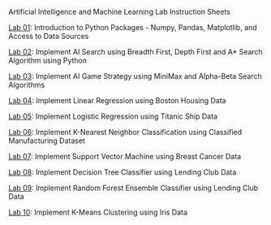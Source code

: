 Artificial Intelligence and Machine Learning Lab Instruction Sheets

[Lab 01](https://github.com/himabindhu717/Aiml_2303A52050/blob/main/Welcome_To_Colab.ipynb): Introduction to Python Packages - Numpy, Pandas, Matplotlib, and Access to Data Sources

[Lab 02](https://github.com/himabindhu717/Aiml_2303A52050/blob/main/AIML_lab_2.ipynb): Implement AI Search using Breadth First, Depth First and A* Search Algorithm using Python

[Lab 03](https://github.com/himabindhu717/Aiml_2303A52050/blob/main/AIML_lab_3.ipynb): Implement AI Game Strategy using MiniMax and Alpha-Beta Search Algorithms

[Lab 04](https://github.com/himabindhu717/Aiml_2303A52050/blob/main/Aiml%20lab4): Implement Linear Regression using Boston Housing Data

[Lab 05](https://github.com/himabindhu717/Aiml_2303A52050/blob/main/Aiml_lab_5.ipynb): Implement Logistic Regression using Titanic Ship Data

[Lab 06](https://github.com/himabindhu717/Aiml_2303A52050/blob/main/AIML%20Lab%206.ipynb): Implement K-Nearest Neighbor Classification using Classified Manufacturing Dataset

[Lab 07](): Implement Support Vector Machine using Breast Cancer Data

[Lab 08](): Implement Decision Tree Classifier using Lending Club Data

[Lab 09](): Implement Random Forest Ensemble Classifier using Lending Club Data

[Lab 10](): Implement K-Means Clustering using Iris Data
